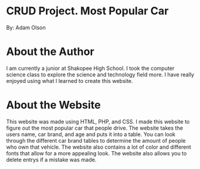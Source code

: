 # CRUD Project. Most Popular Car
By: Adam Olson

# About the Author
I am currently a junior at Shakopee High School. I took the computer science class to explore the science and technology field more. I have really enjoyed using what I learned to create this website.  

# About the Website
This website was made using HTML, PHP, and CSS.
I made this website to figure out the most popular car that people drive. The website takes the users name, car brand, and age and puts it into a table. You can look through the different car brand tables to determine the amount of people who own that vehicle. The website also contains a lot of color and different fonts that allow for a more appealing look. The website also allows you to delete entrys if a mistake was made.
